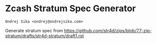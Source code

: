 # Zcash Stratum Spec Generator

    Ondrej Sika <ondrej@ondrejsika.com>

Generate stratum spec from https://github.com/str4d/zips/blob/77-zip-stratum/drafts/str4d-stratum/draft1.rst


